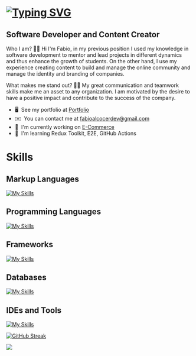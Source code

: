 <!-- [![Fabio Alcocer, I'm Software Developer](https://pimp-my-readme.webapp.io/pimp-my-readme/wavy-banner?subtitle=I%27m%20Software%20Developer&title=Fabio%20Alcocer)](https://pimp-my-readme.webapp.io) -->

[![Typing SVG](https://readme-typing-svg.herokuapp.com?font=Cascadia+Code&size=24&pause=1000&color=F7F7F7&width=435&lines=Hey+there%F0%9F%99%8B%E2%80%8D%E2%99%82%EF%B8%8F%2CI'm+Fabio+Alcocer)](https://git.io/typing-svg)
==============================

Software Developer and Content Creator
--------------------------------------

Who I am? 👨‍💻 
Hi I'm Fabio, in my previous position I used my knowledge in software development to mentor and lead projects in different dynamics and thus enhance the growth of students. On the other hand, I use my experience creating content to build and manage the online community and manage the identity and branding of companies. 

What makes me stand out? 🙎‍♂️
My great communication and teamwork skills make me an asset to any organization. I am motivated by the desire to have a positive impact and contribute to the success of the company.

*   🖥️  See my portfolio at [Portfolio](https://fabioalcocer.vercel.app/)
*   ✉️  You can contact me at [fabioalcocerdev@gmail.com](mailto:fabioalcocerdev@gmail.com)
*   🚀  I'm currently working on [E-Commerce](https://github.com/fabioalcocer/e-commerce-x)
*   🧠  I'm learning Redux Toolkit, E2E, GitHub Actions

<!-- <p align="center"><img width=50% src="https://media.giphy.com/media/IThjAlJnD9WNO/giphy.gif"></p> -->

[comment]: <> (<p align="center"><img width=50% src="https://res.cloudinary.com/daobmfotr/image/upload/v1659550519/my%20videos/bear_gqsizq.gif"></p>)

# Skills

## Markup Languages
[![My Skills](https://skillicons.dev/icons?i=figma,html,css,bootstrap,sass,tailwind,styledcomponents,materialui&perline=4)](https://skillicons.dev)

## Programming Languages
[![My Skills](https://skillicons.dev/icons?i=dart,py,javascript,ts&perline=4)](https://skillicons.dev)

## Frameworks
[![My Skills](https://skillicons.dev/icons?i=flutter,electron,nodejs,express,react,nextjs&perline=3)](https://skillicons.dev)

## Databases
[![My Skills](https://skillicons.dev/icons?i=mysql,mongodb&perline=5)](https://skillicons.dev)

## IDEs and Tools
[![My Skills](https://skillicons.dev/icons?i=vite,git,github,visualstudio,vscode,docker&perline=3)](https://skillicons.dev)


<!-- # GitHub Stats
[![Fabio GitHub stats](https://github-readme-stats.vercel.app/api?username=fabioalcocer&show_icons=true&theme=tokyonight)](https://github.com/fabioalcocer/github-readme-stats) -->

[![GitHub Streak](https://github-readme-streak-stats.herokuapp.com?user=fabioalcocer&theme=radical)](https://git.io/streak-stats)

<!-- [![Fabio Stats](https://github-readme-stats.vercel.app/api/top-langs/?username=fabioalcocer&layout=compact)](https://github.com/fabioalcocer/github-readme-stats) -->

[![](https://visitcount.itsvg.in/api?id=fabioalcocer&label=Profile%20Views&color=6&icon=5&pretty=false)](https://visitcount.itsvg.in)
